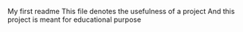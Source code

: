 My first readme
This file denotes the usefulness of a project 
And this project is meant for educational purpose
